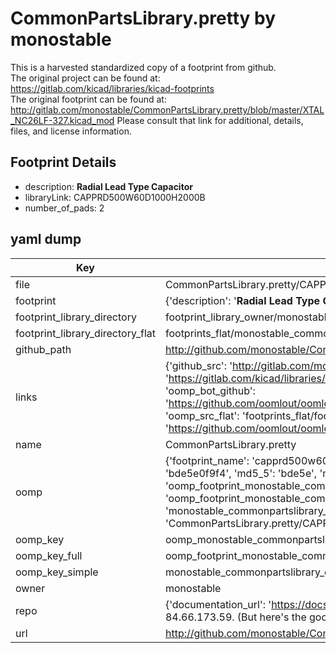 # CommonPartsLibrary.pretty by monostable  
This is a harvested standardized copy of a footprint from github.  
The original project can be found at:  
https://gitlab.com/kicad/libraries/kicad-footprints  
The original footprint can be found at:
http://gitlab.com/monostable/CommonPartsLibrary.pretty/blob/master/XTAL_NC26LF-327.kicad_mod
Please consult that link for additional, details, files, and license information.  
## Footprint Details
* description: <b>Radial Lead Type Capacitor</b>  
* libraryLink: CAPPRD500W60D1000H2000B  
* number_of_pads: 2  
## yaml dump  
| Key | Value |  
| --- | --- |  
| file | CommonPartsLibrary.pretty/CAPPRD500W60D1000H2000B.kicad_mod |  
| footprint | {'description': '<b>Radial Lead Type Capacitor</b>', 'libraryLink': 'CAPPRD500W60D1000H2000B', 'number_of_pads': 2} |  
| footprint_library_directory | footprint_library_owner/monostable_CommonPartsLibrary.pretty |  
| footprint_library_directory_flat | footprints_flat/monostable_commonpartslibrary_capprd500w60d1000h2000b/working |  
| github_path | http://github.com/monostable/CommonPartsLibrary.pretty/blob/master/CAPPRD500W60D1000H2000B.kicad_mod |  
| links | {'github_src': 'http://gitlab.com/monostable/CommonPartsLibrary.pretty/blob/master/XTAL_NC26LF-327.kicad_mod', 'github_src_repo': 'https://gitlab.com/kicad/libraries/kicad-footprints', 'oomp_bot': 'footprints/monostable_commonpartslibrary_capprd500w60d1000h2000b/working', 'oomp_bot_github': 'https://github.com/oomlout/oomlout_oomp_footprint_bot/tree/main/footprints/monostable_commonpartslibrary_capprd500w60d1000h2000b/working', 'oomp_src_flat': 'footprints_flat/footprints_flat/monostable_commonpartslibrary_capprd500w60d1000h2000b/working', 'oomp_src_flat_github': 'https://github.com/oomlout/oomlout_oomp_footprint_src/tree/main/footprints_flat/monostable_commonpartslibrary_capprd500w60d1000h2000b/working'} |  
| name | CommonPartsLibrary.pretty |  
| oomp | {'footprint_name': 'capprd500w60d1000h2000b', 'library_name': 'commonpartslibrary', 'md5': 'bde5e0f9f4024b1049adaac6e5026846', 'md5_10': 'bde5e0f9f4', 'md5_5': 'bde5e', 'md5_6': 'bde5e0', 'oomp_key': 'oomp_monostable_commonpartslibrary_capprd500w60d1000h2000b', 'oomp_key_extra': 'oomp_footprint_monostable_commonpartslibrary_capprd500w60d1000h2000b', 'oomp_key_full': 'oomp_footprint_monostable_commonpartslibrary_capprd500w60d1000h2000b_bde5e0', 'oomp_key_simple': 'monostable_commonpartslibrary_capprd500w60d1000h2000b', 'original_filename': 'CommonPartsLibrary.pretty/CAPPRD500W60D1000H2000B.kicad_mod', 'owner_name': 'monostable'} |  
| oomp_key | oomp_monostable_commonpartslibrary_capprd500w60d1000h2000b |  
| oomp_key_full | oomp_footprint_monostable_commonpartslibrary_capprd500w60d1000h2000b |  
| oomp_key_simple | monostable_commonpartslibrary_capprd500w60d1000h2000b |  
| owner | monostable |  
| repo | {'documentation_url': 'https://docs.github.com/rest/overview/resources-in-the-rest-api#rate-limiting', 'message': "API rate limit exceeded for 84.66.173.59. (But here's the good news: Authenticated requests get a higher rate limit. Check out the documentation for more details.)"} |  
| url | http://github.com/monostable/CommonPartsLibrary.pretty |  

